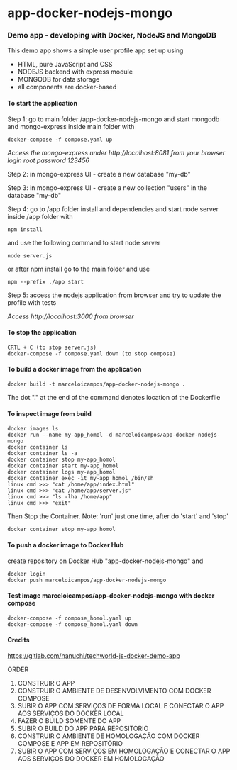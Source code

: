 # app-docker-nodejs-mongo

### Demo app - developing with Docker, NodeJS and MongoDB

This demo app shows a simple user profile app set up using

-   HTML, pure JavaScript and CSS
-   NODEJS backend with express module
-   MONGODB for data storage
-   all components are docker-based

#### To start the application

Step 1: go to main folder /app-docker-nodejs-mongo and start mongodb and mongo-express inside main folder with

    docker-compose -f compose.yaml up

_Access the mongo-express under http://localhost:8081 from your browser login root password 123456_

Step 2: in mongo-express UI - create a new database "my-db"

Step 3: in mongo-express UI - create a new collection "users" in the database "my-db"

Step 4: go to /app folder install and dependencies and start node server inside /app folder with

    npm install

and use the following command to start node server

    node server.js

or after npm install go to the main folder and use

    npm --prefix ./app start

Step 5: access the nodejs application from browser and try to update the profile with tests

_Access http://localhost:3000 from browser_

#### To stop the application

    CRTL + C (to stop server.js)
    docker-compose -f compose.yaml down (to stop compose)

#### To build a docker image from the application

    docker build -t marceloicampos/app-docker-nodejs-mongo .
	
The dot "." at the end of the command denotes location of the Dockerfile

#### To inspect image from build

    docker images ls
    docker run --name my-app_homol -d marceloicampos/app-docker-nodejs-mongo
    docker container ls
    docker container ls -a
    docker container stop my-app_homol
    docker container start my-app_homol
    docker container logs my-app_homol
    docker container exec -it my-app_homol /bin/sh
    linux cmd >>> "cat /home/app/index.html"
    linux cmd >>> "cat /home/app/server.js"
    linux cmd >>> "ls -lha /home/app"
    linux cmd >>> "exit"

Then Stop the Container. Note: 'run' just one time, after do 'start' and 'stop'

    docker container stop my-app_homol

#### To push a docker image to Docker Hub

create repository on Docker Hub "app-docker-nodejs-mongo" and

    docker login
    docker push marceloicampos/app-docker-nodejs-mongo

#### Test image marceloicampos/app-docker-nodejs-mongo with docker compose

    docker-compose -f compose_homol.yaml up
    docker-compose -f compose_homol.yaml down

#### Credits

https://gitlab.com/nanuchi/techworld-js-docker-demo-app

ORDER

1. CONSTRUIR O APP
2. CONSTRUIR O AMBIENTE DE DESENVOLVIMENTO COM DOCKER COMPOSE
3. SUBIR O APP COM SERVIÇOS DE FORMA LOCAL E CONECTAR O APP AOS SERVIÇOS DO DOCKER LOCAL
4. FAZER O BUILD SOMENTE DO APP
5. SUBIR O BUILD DO APP PARA REPOSITÓRIO
6. CONSTRUIR O AMBIENTE DE HOMOLOGAÇÃO COM DOCKER COMPOSE E APP EM REPOSITÓRIO
7. SUBIR O APP COM SERVIÇOS EM HOMOLOGAÇÃO E CONECTAR O APP AOS SERVIÇOS DO DOCKER EM HOMOLOGAÇÃO
